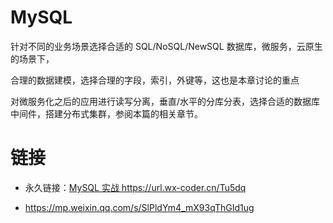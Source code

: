 # MySQL

针对不同的业务场景选择合适的 SQL/NoSQL/NewSQL 数据库，微服务，云原生的场景下，

合理的数据建模，选择合理的字段，索引，外键等，这也是本章讨论的重点

对微服务化之后的应用进行读写分离，垂直/水平的分库分表，选择合适的数据库中间件，搭建分布式集群，参阅本篇的相关章节。

# 链接

- 永久链接：[MySQL 实战 https://url.wx-coder.cn/Tu5dq ](https://url.wx-coder.cn/Tu5dq)

- https://mp.weixin.qq.com/s/SlPldYm4_mX93qThGId1ug
